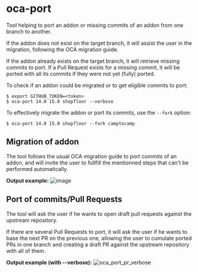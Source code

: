 oca-port
========

Tool helping to port an addon or missing commits of an addon from one branch
to another.

If the addon does not exist on the target branch, it will assist the user in
the migration, following the OCA migration guide.

If the addon already exists on the target branch, it will retrieve missing
commits to port. If a Pull Request exists for a missing commit, it will be
ported with all its commits if they were not yet (fully) ported.

To check if an addon could be migrated or to get eligible commits to port:

    $ export GITHUB_TOKEN=<token>
    $ oca-port 14.0 15.0 shopfloor --verbose

To effectively migrate the addon or port its commits, use the `--fork` option:

    $ oca-port 14.0 15.0 shopfloor --fork camptocamp

Migration of addon
------------------

The tool follows the usual OCA migration guide to port commits of an addon,
and will invite the user to fullfill the mentionned steps that can't be
performed automatically.

**Output example:**
![image](https://user-images.githubusercontent.com/5315285/129355442-f863adff-33c0-4c91-b0cb-b6882312e340.png)

Port of commits/Pull Requests
-----------------------------

The tool will ask the user if he wants to open draft pull requests against
the upstream repository.

If there are several Pull Requests to port, it will ask the user if he wants
to base the next PR on the previous one, allowing the user to cumulate ported
PRs in one branch and creating a draft PR against the upstream repository
with all of them.

**Output example (with --verbose):**
![oca_port_pr_verbose](https://user-images.githubusercontent.com/5315285/129207041-12ac6c4a-ea96-4b8c-bd68-ae661531ad92.png)
